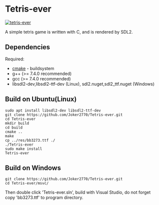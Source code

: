 # Tetris-ever

[![tetris-ever](https://snapcraft.io/tetris-ever/badge.svg)](https://snapcraft.io/tetris-ever)

A simple tetris game is written with C, and is rendered by SDL2.

## Dependencies
Required:
* [cmake](http://www.cmake.org) - buildsystem
* g++ (>= 7.4.0 recommended)
* gcc (>= 7.4.0 recommended)
* libsdl2-dev,libsdl2-ttf-dev (Linux), sdl2.nuget,sdl2_ttf.nuget (Windows)

## Build on Ubuntu(Linux)
~~~
sudo apt install libsdl2-dev libsdl2-ttf-dev
git clone https://github.com/Joker2770/Tetris-ever.git
cd Tetris-ever
mkdir build
cd build
cmake ..
make
cp ../res/bb3273.ttf ./
./Tetris-ever
sudo make install
Tetris-ever
~~~

## Build on Windows
~~~
git clone https://github.com/Joker2770/Tetris-ever.git
cd Tetris-ever/msvc/
~~~
Then double click 'Tetris-ever.sln', build with Visual Studio, do not forget copy 'bb3273.ttf' to program directory.
